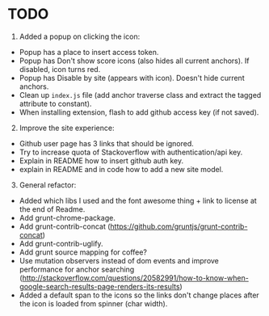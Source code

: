 # TODO #

1. Added a popup on clicking the icon:
 * Popup has a place to insert access token.
 * Popup has Don't show score icons (also hides all current anchors). If disabled, icon turns red.
 * Popup has Disable by site (appears with icon). Doesn't hide current anchors.
 * Clean up `index.js` file (add anchor traverse class and extract the tagged attribute to constant).
 * When installing extension, flash to add github access key (if not saved).

2. Improve the site experience:
 * Github user page has 3 links that should be ignored.
 * Try to increase quota of Stackoverflow with authentication/api key.
 * Explain in README how to insert github auth key.
 * explain in README and in code how to add a new site model.

3. General refactor:
 * Added which libs I used and the font awesome thing + link to license at the end of Readme.
 * Add grunt-chrome-package.
 * Add grunt-contrib-concat (https://github.com/gruntjs/grunt-contrib-concat)
 * Add grunt-contrib-uglify.
 * Add grunt source mapping for coffee?
 * Use mutation observers instead of dom events and improve performance for anchor searching (http://stackoverflow.com/questions/20582991/how-to-know-when-google-search-results-page-renders-its-results)
 * Added a default span to the icons so the links don't change places after the icon is loaded from spinner (char width).